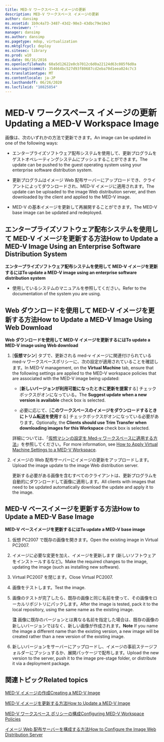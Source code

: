 ```yaml
---
title: MED-V ワークスペース イメージの更新
description: MED-V ワークスペース イメージの更新
author: dansimp
ms.assetid: 1b9c4a73-3487-43d2-98e3-43dbc79e10e3
ms.reviewer: ''
manager: dansimp
ms.author: dansimp
ms.pagetype: mdop, virtualization
ms.mktglfcycl: deploy
ms.sitesec: library
ms.prod: w10
ms.date: 06/16/2016
ms.openlocfilehash: 60a5d12622e0cb7012c6d0a22124d63c085f6d0a
ms.sourcegitcommit: 354664bc527d93f80687cd2eba70d1eea024c7c3
ms.translationtype: MT
ms.contentlocale: ja-JP
ms.lasthandoff: 06/26/2020
ms.locfileid: "10825854"
---
```

# <span data-ttu-id="36e9a-103">MED-V ワークスペース イメージの更新</span><span class="sxs-lookup"><span data-stu-id="36e9a-103">Updating a MED-V Workspace Image</span></span>


<span data-ttu-id="36e9a-104">画像は、次のいずれかの方法で更新できます。</span><span class="sxs-lookup"><span data-stu-id="36e9a-104">An image can be updated in one of the following ways:</span></span>

-   <span data-ttu-id="36e9a-105">エンタープライズソフトウェア配布システムを使用して、更新プログラムをゲストオペレーティングシステムにプッシュすることができます。</span><span class="sxs-lookup"><span data-stu-id="36e9a-105">The update can be pushed to the guest operating system using your enterprise software distribution system.</span></span>

-   <span data-ttu-id="36e9a-106">更新プログラムはイメージ Web 配布サーバーにアップロードでき、クライアントによってダウンロードされ、MED-V イメージに適用されます。</span><span class="sxs-lookup"><span data-stu-id="36e9a-106">The update can be uploaded to the image Web distribution server, and then downloaded by the client and applied to the MED-V image.</span></span>

-   <span data-ttu-id="36e9a-107">MED-V の基本イメージを更新して再展開することができます。</span><span class="sxs-lookup"><span data-stu-id="36e9a-107">The MED-V base image can be updated and redeployed.</span></span>

## <a href="" id="bkmk-howtoupdateamedvimageusinganesd"></a><span data-ttu-id="36e9a-108">エンタープライズソフトウェア配布システムを使用して MED-V イメージを更新する方法</span><span class="sxs-lookup"><span data-stu-id="36e9a-108">How to Update a MED-V Image Using an Enterprise Software Distribution System</span></span>


**<span data-ttu-id="36e9a-109">エンタープライズソフトウェア配布システムを使用して MED-V イメージを更新するには</span><span class="sxs-lookup"><span data-stu-id="36e9a-109">To update a MED-V image using an enterprise software distribution system</span></span>**

-   <span data-ttu-id="36e9a-110">使用しているシステムのマニュアルを参照してください。</span><span class="sxs-lookup"><span data-stu-id="36e9a-110">Refer to the documentation of the system you are using.</span></span>

## <a href="" id="bkmk-howtoupdateamedvimageusingwebdownload"></a><span data-ttu-id="36e9a-111">Web ダウンロードを使用して MED-V イメージを更新する方法</span><span class="sxs-lookup"><span data-stu-id="36e9a-111">How to Update a MED-V Image Using Web Download</span></span>


**<span data-ttu-id="36e9a-112">Web ダウンロードを使用して MED-V イメージを更新するには</span><span class="sxs-lookup"><span data-stu-id="36e9a-112">To update a MED-V image using Web download</span></span>**

1.  <span data-ttu-id="36e9a-113">[**仮想マシン**] タブで、更新される med-v イメージに関連付けられている med-v ワークスペースポリシーに、次の設定が適用されていることを確認します。</span><span class="sxs-lookup"><span data-stu-id="36e9a-113">In MED-V management, on the **Virtual Machine** tab, ensure that the following settings are applied to the MED-V workspace policies that are associated with the MED-V image being updated:</span></span>

    -   <span data-ttu-id="36e9a-114">[**新しいバージョンが利用可能になったときに更新を提案**する] チェックボックスがオンになっている。</span><span class="sxs-lookup"><span data-stu-id="36e9a-114">The **Suggest update when a new version is available** check box is selected.</span></span>

    -   <span data-ttu-id="36e9a-115">必要に応じて、[**このワークスペースのイメージをダウンロードするときにトリム転送を使用**する] チェックボックスがオンになっている必要があります。</span><span class="sxs-lookup"><span data-stu-id="36e9a-115">Optionally, the **Clients should use Trim Transfer when downloading images for this Workspace** check box is selected.</span></span>

    <span data-ttu-id="36e9a-116">詳細については、「[仮想マシンの設定を Med-v ワークスペースに適用する方法](how-to-apply-virtual-machine-settings-to-a-med-v-workspace.md)」を参照してください。</span><span class="sxs-lookup"><span data-stu-id="36e9a-116">For more information, see [How to Apply Virtual Machine Settings to a MED-V Workspace](how-to-apply-virtual-machine-settings-to-a-med-v-workspace.md).</span></span>

2.  <span data-ttu-id="36e9a-117">イメージの Web 配布サーバーにイメージの更新をアップロードします。</span><span class="sxs-lookup"><span data-stu-id="36e9a-117">Upload the image update to the image Web distribution server.</span></span>

    <span data-ttu-id="36e9a-118">更新する必要がある画像を含むすべてのクライアントは、更新プログラムを自動的にダウンロードして画像に適用します。</span><span class="sxs-lookup"><span data-stu-id="36e9a-118">All clients with images that need to be updated automatically download the update and apply it to the image.</span></span>

## <a href="" id="bkmk-howtoupdateamedvbaseimage"></a><span data-ttu-id="36e9a-119">MED-V ベースイメージを更新する方法</span><span class="sxs-lookup"><span data-stu-id="36e9a-119">How to Update a MED-V Base Image</span></span>


**<span data-ttu-id="36e9a-120">MED-V ベースイメージを更新するには</span><span class="sxs-lookup"><span data-stu-id="36e9a-120">To update a MED-V base image</span></span>**

1.  <span data-ttu-id="36e9a-121">仮想 PC2007 で既存の画像を開きます。</span><span class="sxs-lookup"><span data-stu-id="36e9a-121">Open the existing image in Virtual PC2007.</span></span>

2.  <span data-ttu-id="36e9a-122">イメージに必要な変更を加え、イメージを更新します (新しいソフトウェアをインストールするなど)。</span><span class="sxs-lookup"><span data-stu-id="36e9a-122">Make the required changes to the image, updating the image (such as installing new software).</span></span>

3.  <span data-ttu-id="36e9a-123">Virtual PC2007 を閉じます。</span><span class="sxs-lookup"><span data-stu-id="36e9a-123">Close Virtual PC2007.</span></span>

4.  <span data-ttu-id="36e9a-124">画像をテストします。</span><span class="sxs-lookup"><span data-stu-id="36e9a-124">Test the image.</span></span>

5.  <span data-ttu-id="36e9a-125">画像のテストが完了したら、既存の画像と同じ名前を使って、その画像をローカルリポジトリにパックします。</span><span class="sxs-lookup"><span data-stu-id="36e9a-125">After the image is tested, pack it to the local repository, using the same name as the existing image.</span></span>

    <span data-ttu-id="36e9a-126">**注** 画像に既存のバージョンとは異なる名前を指定した場合は、既存の画像の新しいバージョンではなく、新しい画像が作成されます。</span><span class="sxs-lookup"><span data-stu-id="36e9a-126">**Note** If you name the image a different name than the existing version, a new image will be created rather than a new version of the existing image.</span></span>

     

6.  <span data-ttu-id="36e9a-127">新しいバージョンをサーバーにアップロードし、イメージの事前ステージフォルダーにプッシュするか、展開パッケージで配布します。</span><span class="sxs-lookup"><span data-stu-id="36e9a-127">Upload the new version to the server, push it to the image pre-stage folder, or distribute it via a deployment package.</span></span>

## <span data-ttu-id="36e9a-128">関連トピック</span><span class="sxs-lookup"><span data-stu-id="36e9a-128">Related topics</span></span>


[<span data-ttu-id="36e9a-129">MED-V イメージの作成</span><span class="sxs-lookup"><span data-stu-id="36e9a-129">Creating a MED-V Image</span></span>](creating-a-med-v-image.md)

[<span data-ttu-id="36e9a-130">MED-V イメージを更新する方法</span><span class="sxs-lookup"><span data-stu-id="36e9a-130">How to Update a MED-V Image</span></span>](how-to-update-a-med-v-image.md)

[<span data-ttu-id="36e9a-131">MED-V ワークスペース ポリシーの構成</span><span class="sxs-lookup"><span data-stu-id="36e9a-131">Configuring MED-V Workspace Policies</span></span>](configuring-med-v-workspace-policies.md)

[<span data-ttu-id="36e9a-132">イメージ Web 配布サーバーを構成する方法</span><span class="sxs-lookup"><span data-stu-id="36e9a-132">How to Configure the Image Web Distribution Server</span></span>](how-to-configure-the-image-web-distribution-server.md)

 

 





